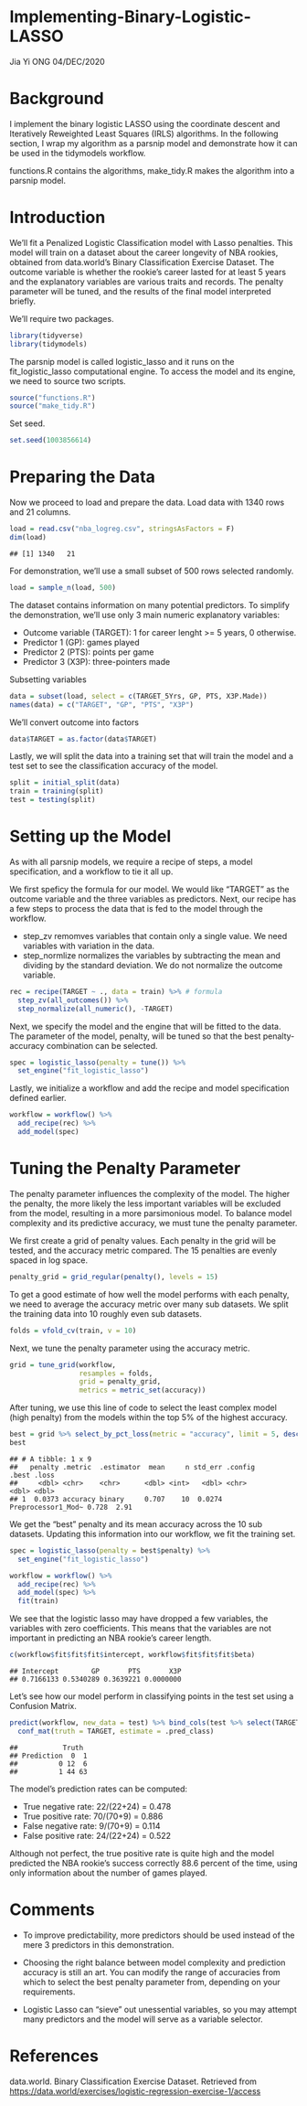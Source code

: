 Implementing-Binary-Logistic-LASSO
================
Jia Yi ONG
04/DEC/2020

# Background

I implement the binary logistic LASSO using the coordinate descent and
Iteratively Reweighted Least Squares (IRLS) algorithms. In the following
section, I wrap my algorithm as a parsnip model and demonstrate how it
can be used in the tidymodels workflow. 

functions.R contains the algorithms, make_tidy.R makes the algorithm into a parsnip model.

# Introduction

We’ll fit a Penalized Logistic Classification model with Lasso
penalties. This model will train on a dataset about the career longevity
of NBA rookies, obtained from data.world’s Binary Classification
Exercise Dataset. The outcome variable is whether the rookie’s career
lasted for at least 5 years and the explanatory variables are various
traits and records. The penalty parameter will be tuned, and the results of the 
final model interpreted briefly.

We’ll require two packages.

``` r
library(tidyverse)
library(tidymodels)
```

The parsnip model is called logistic_lasso and it runs on the
fit_logistic_lasso computational engine. To access the model and its
engine, we need to source two scripts.

``` r
source("functions.R")
source("make_tidy.R")
```

Set seed.

``` r
set.seed(1003856614)
```

# Preparing the Data

Now we proceed to load and prepare the data. Load data with 1340 rows
and 21 columns.

``` r
load = read.csv("nba_logreg.csv", stringsAsFactors = F)
dim(load)
```

    ## [1] 1340   21

For demonstration, we’ll use a small subset of 500 rows selected
randomly.

``` r
load = sample_n(load, 500)
```

The dataset contains information on many potential predictors. To
simplify the demonstration, we’ll use only 3 main numeric explanatory
variables:

-   Outcome variable (TARGET): 1 for career lenght >= 5 years, 0
    otherwise.
-   Predictor 1 (GP): games played
-   Predictor 2 (PTS): points per game
-   Predictor 3 (X3P): three-pointers made

Subsetting variables

``` r
data = subset(load, select = c(TARGET_5Yrs, GP, PTS, X3P.Made))
names(data) = c("TARGET", "GP", "PTS", "X3P")
```

We’ll convert outcome into factors

``` r
data$TARGET = as.factor(data$TARGET)
```

Lastly, we will split the data into a training set that will train the
model and a test set to see the classification accuracy of the model.

``` r
split = initial_split(data)
train = training(split)
test = testing(split)
```

# Setting up the Model

As with all parsnip models, we require a recipe of steps, a model
specification, and a workflow to tie it all up.

We first speficy the formula for our model. We would like “TARGET” as
the outcome variable and the three variables as predictors. Next, our
recipe has a few steps to process the data that is fed to the model
through the workflow.

-   step_zv remomves variables that contain only a single value. We need
    variables with variation in the data.
-   step_normlize normalizes the variables by subtracting the mean and
    dividing by the standard deviation. We do not normalize the outcome
    variable.

``` r
rec = recipe(TARGET ~ ., data = train) %>% # formula
  step_zv(all_outcomes()) %>%
  step_normalize(all_numeric(), -TARGET)
```

Next, we specify the model and the engine that will be fitted to the
data. The parameter of the model, penalty, will be tuned so that the
best penalty-accuracy combination can be selected.

``` r
spec = logistic_lasso(penalty = tune()) %>% 
  set_engine("fit_logistic_lasso")
```

Lastly, we initialize a workflow and add the recipe and model
specification defined earlier.

``` r
workflow = workflow() %>% 
  add_recipe(rec) %>% 
  add_model(spec)
```

# Tuning the Penalty Parameter

The penalty parameter influences the complexity of the model. The higher
the penalty, the more likely the less important variables will be
excluded from the model, resulting in a more parsimonious model. To
balance model complexity and its predictive accuracy, we must tune the
penalty parameter.

We first create a grid of penalty values. Each penalty in the grid will
be tested, and the accuracy metric compared. The 15 penalties are evenly
spaced in log space.

``` r
penalty_grid = grid_regular(penalty(), levels = 15)
```

To get a good estimate of how well the model performs with each penalty,
we need to average the accuracy metric over many sub datasets. We split
the training data into 10 roughly even sub datasets.

``` r
folds = vfold_cv(train, v = 10)
```

Next, we tune the penalty parameter using the accuracy metric.

``` r
grid = tune_grid(workflow,
                 resamples = folds,
                 grid = penalty_grid,
                 metrics = metric_set(accuracy))
```

After tuning, we use this line of code to select the least complex model
(high penalty) from the models within the top 5% of the highest
accuracy.

``` r
best = grid %>% select_by_pct_loss(metric = "accuracy", limit = 5, desc(penalty))
best
```

    ## # A tibble: 1 x 9
    ##   penalty .metric  .estimator  mean     n std_err .config            .best .loss
    ##     <dbl> <chr>    <chr>      <dbl> <int>   <dbl> <chr>              <dbl> <dbl>
    ## 1  0.0373 accuracy binary     0.707    10  0.0274 Preprocessor1_Mod~ 0.728  2.91

We get the “best” penalty and its mean accuracy across the 10 sub
datasets. Updating this information into our workflow, we fit the
training set.

``` r
spec = logistic_lasso(penalty = best$penalty) %>% 
  set_engine("fit_logistic_lasso")

workflow = workflow() %>% 
  add_recipe(rec) %>% 
  add_model(spec) %>%
  fit(train)
```

We see that the logistic lasso may have dropped a few variables, the
variables with zero coefficients. This means that the variables are not
important in predicting an NBA rookie’s career length.

``` r
c(workflow$fit$fit$fit$intercept, workflow$fit$fit$fit$beta)
```

    ## Intercept        GP       PTS       X3P 
    ## 0.7166133 0.5340289 0.3639221 0.0000000

Let’s see how our model perform in classifying points in the test set
using a Confusion Matrix.

``` r
predict(workflow, new_data = test) %>% bind_cols(test %>% select(TARGET)) %>%
  conf_mat(truth = TARGET, estimate = .pred_class)
```

    ##           Truth
    ## Prediction  0  1
    ##          0 12  6
    ##          1 44 63

The model’s prediction rates can be computed:

-   True negative rate: 22/(22+24) = 0.478
-   True positive rate: 70/(70+9) = 0.886
-   False negative rate: 9/(70+9) = 0.114
-   False positive rate: 24/(22+24) = 0.522

Although not perfect, the true positive rate is quite high and the model
predicted the NBA rookie’s success correctly 88.6 percent of the time,
using only information about the number of games played.

# Comments

-   To improve predictability, more predictors should be used instead of
    the mere 3 predictors in this demonstration.

-   Choosing the right balance between model complexity and prediction
    accuracy is still an art. You can modify the range of accuracies
    from which to select the best penalty parameter from, depending on
    your requirements.

-   Logistic Lasso can “sieve” out unessential variables, so you may
    attempt many predictors and the model will serve as a variable
    selector.

# References

data.world. Binary Classification Exercise Dataset. Retrieved from
<https://data.world/exercises/logistic-regression-exercise-1/access>
